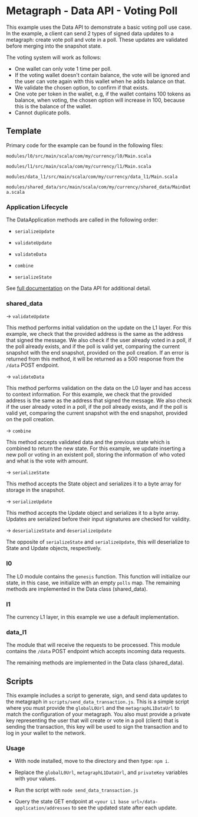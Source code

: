 
# Metagraph - Data API - Voting Poll

  

This example uses the Data API to demonstrate a basic voting poll use case. In the example, a client can send 2 types of signed data updates to a metagraph: create vote poll and vote in a poll. These updates are validated before merging into the snapshot state.

  
The voting system will work as follows:
+ One wallet can only vote 1 time per poll.
+ If the voting wallet doesn't contain balance, the vote will be ignored and the user can vote again with this wallet when he adds balance on that.
+ We validate the chosen option, to confirm if that exists.
+ One vote per token in the wallet, e.g, if the wallet contains 100 tokens as balance, when voting, the chosen option will increase in 100, because this is the balance of the wallet.
+ Cannot duplicate polls.
## Template

Primary code for the example can be found in the following files:

  

`modules/l0/src/main/scala/com/my/currency/l0/Main.scala`

  

`modules/l1/src/main/scala/com/my/currency/l1/Main.scala`

  

`modules/data_l1/src/main/scala/com/my/currency/data_l1/Main.scala`

  

`modules/shared_data/src/main/scala/com/my/currency/shared_data/MainData.scala`

  

### Application Lifecycle

The DataApplication methods are called in the following order:

- `serializeUpdate`

- `validateUpdate`

- `validateData`

- `combine`

- `serializeState`

  

See [full documentation](https://docs.constellationnetwork.io/sdk/frameworks/currency/data-api) on the Data API for additional detail.

  

### shared_data

  

-> `validateUpdate`

  

This method performs initial validation on the update on the L1 layer.  For this example, we check that the provided address is the same as the address that signed the message. We also check if the user already voted in a poll, if the poll already exists, and if the poll is valid yet, comparing the current snapshot with the end snapshot, provided on the poll creation. If an error is returned from this method, it will be returned as a 500 response from the `/data` POST endpoint.

  

-> `validateData`

  

This method performs validation on the data on the L0 layer and has access to context information. For this example, we check that the provided address is the same as the address that signed the message. We also check if the user already voted in a poll, if the poll already exists, and if the poll is valid yet, comparing the current snapshot with the end snapshot, provided on the poll creation.

  

-> `combine`

  

This method accepts validated data and the previous state which is combined to return the new state. For this example, we update inserting a new poll or voting in an existent poll, storing the information of who voted and what is the vote with amount.

  

-> `serializeState`

  

This method accepts the State object and serializes it to a byte array for storage in the snapshot.

  

-> `serializeUpdate`

  

This method accepts the Update object and serializes it to a byte array. Updates are serialized before their input signatures are checked for validity.

  
  

-> `deserializeState` and `deserializeUpdate`

  

The opposite of `serializeState` and `serializeUpdate`, this will deserialize to State and Update objects, respectively.

  

### l0

  

The L0 module contains the `genesis` function. This function will initialize our state, in this case, we initialize with an empty `polls` map. The remaining methods are implemented in the Data class (shared_data).

  

### l1

  

The currency L1 layer, in this example we use a default implementation.

  

### data_l1

  

The module that will receive the requests to be processed. This module contains the `/data` POST endpoint which accepts incoming data requests.

  

The remaining methods are implemented in the Data class (shared_data).

  

## Scripts

  

This example includes a script to generate, sign, and send data updates to the metagraph in `scripts/send_data_transaction.js`. This is a simple script where you must provide the `globalL0Url` and the `metagraphL1DataUrl` to match the configuration of your metagraph. You also must provide a private key representing the user that will create or vote in a poll (client) that is sending the transaction, this key will be used to sign the transaction and to log in your wallet to the network.

  

### Usage

- With node installed, move to the directory and then type: `npm i`.

- Replace the `globalL0Url`, `metagraphL1DataUrl`, and `privateKey` variables with your values.

- Run the script with `node send_data_transaction.js`

- Query the state GET endpoint at `<your L1 base url>/data-application/addresses` to see the updated state after each update.